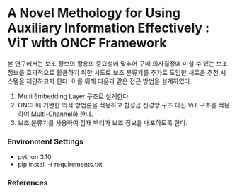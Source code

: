 # A Novel Methology for Using Auxiliary Information Effectively : ViT with ONCF Framework

본 연구에서는 보조 정보의 활용의 중요성에 맞추어 구매 의사결정에 미칠 수 있는 보조정보를 효과적으로 활용하기 위한 시도로 보조 분류기를 추가로 도입한 새로운 추천 시스템을 제안하고자 한다. 이를 위해 다음과 같은 접근 방법을 설계하였다.

1. Multi Embedding Layer 구조로 설계한다.
2. ONCF에 기반한 외적 방법론을 적용하고 합성곱 신경망 구조 대신 ViT 구조를 적용하여 Multi-Channel화 한다.
3. 보조 분류기를 사용하여 잠재 벡터가 보조 정보를 내포하도록 한다.



### Environment Settings

* python 3.10
* pip install -r requirements.txt



### References

